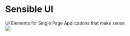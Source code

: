 # Sensible UI
UI Elements for Single Page Applications that make sense
<br>
<img src="https://travis-ci.org/justingeeslin/sensibleui.svg?branch=master">
